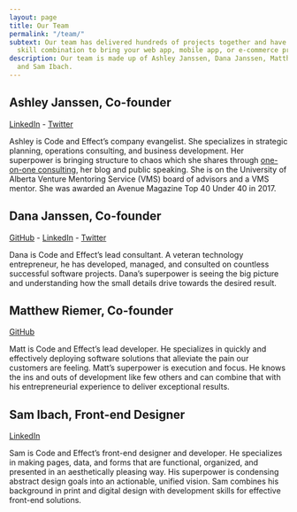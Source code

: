 ```yaml
---
layout: page
title: Our Team
permalink: "/team/"
subtext: Our team has delivered hundreds of projects together and have an exceptional
  skill combination to bring your web app, mobile app, or e-commerce project to life.
description: Our team is made up of Ashley Janssen, Dana Janssen, Matthew Riemer,
  and Sam Ibach.
---
```


## Ashley Janssen, Co-founder

[LinkedIn](http://www.linkedin.com/in/ashleyjanssen) - [Twitter](http://twitter.com/AshleyJanssen)

Ashley is Code and Effect’s company evangelist. She specializes in strategic planning, operations consulting, and business development. Her superpower is bringing structure to chaos which she shares through [one-on-one consulting](https://ashleyjanssen.com/), her blog and public speaking. She is on the University of Alberta Venture Mentoring Service (VMS) board of advisors and a VMS mentor. She was awarded an Avenue Magazine Top 40 Under 40 in 2017.


## Dana Janssen, Co-founder

[GitHub](https://github.com/danajanssen) - [LinkedIn](http://www.linkedin.com/in/DanaJanssen) - [Twitter](http://twitter.com/Dana_Janssen)

Dana is Code and Effect’s  lead consultant. A veteran technology entrepreneur, he has developed, managed, and consulted on countless successful software projects. Dana’s superpower is seeing the big picture and understanding how the small details drive towards the desired result.

## Matthew Riemer, Co-founder

[GitHub](https://github.com/Matt-Riemer)

Matt is Code and Effect’s lead developer. He specializes in quickly and effectively deploying software solutions that alleviate the pain our customers are feeling. Matt’s superpower is execution and focus. He knows the ins and outs of development like few others and can combine that with his entrepreneurial experience to deliver exceptional results.

## Sam Ibach, Front-end Designer

[LinkedIn](https://www.linkedin.com/in/sam-ibach/)

Sam is Code and Effect’s front-end designer and developer. He specializes in making pages, data, and forms that are functional, organized, and presented in an aesthetically pleasing way. His superpower is condensing abstract design goals into an actionable, unified vision. Sam combines his background in print and digital design with development skills for effective front-end solutions.
